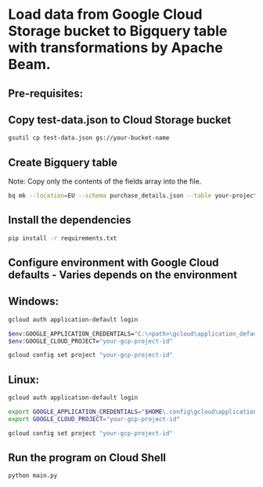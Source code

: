 # Load data from Google Cloud Storage bucket to Bigquery table with transformations by Apache Beam.

## Pre-requisites:

## Copy test-data.json to Cloud Storage bucket
```bash
gsutil cp test-data.json gs://your-bucket-name
```

## Create Bigquery table
Note: Copy only the contents of the fields array into the file.
```bash
bq mk --location=EU --schema purchase_details.json --table your-project-id:your-dataset.purchase_details
```

## Install the dependencies
```bash
pip install -r requirements.txt
```

## Configure environment with Google Cloud defaults - Varies depends on the environment

## Windows:

```bash
gcloud auth application-default login

$env:GOOGLE_APPLICATION_CREDENTIALS="C:\<path>\gcloud\application_default_credentials.json"
$env:GOOGLE_CLOUD_PROJECT="your-gcp-project-id"

gcloud config set project "your-gcp-project-id"
```

## Linux:

```bash
gcloud auth application-default login

export GOOGLE_APPLICATION_CREDENTIALS="$HOME\.config\gcloud\application_default_credentials.json"
export GOOGLE_CLOUD_PROJECT="your-gcp-project-id"

gcloud config set project "your-gcp-project-id"
```

## Run the program on Cloud Shell
```bash
python main.py
```
